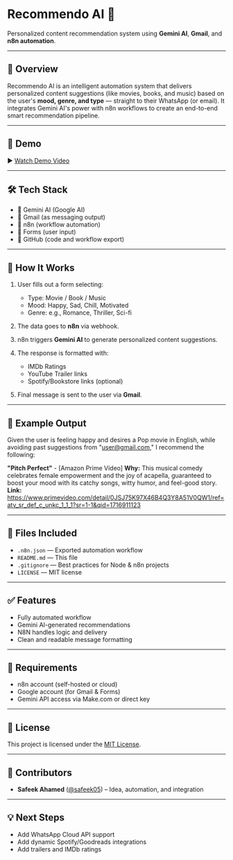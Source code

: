 # Recommendo AI 🎯

Personalized content recommendation system using **Gemini AI**, **Gmail**, and **n8n automation**.

---

## 🚀 Overview

Recommendo AI is an intelligent automation system that delivers personalized content suggestions (like movies, books, and music) based on the user's **mood, genre, and type** — straight to their WhatsApp (or email). It integrates Gemini AI's power with n8n workflows to create an end-to-end smart recommendation pipeline.

---

## 📸 Demo

▶️ [Watch Demo Video](YOUR_VIDEO_LINK_HERE)

---

## 🛠️ Tech Stack

- 🧠 Gemini AI (Google AI)
- 📧 Gmail (as messaging output)
- 🧩 n8n (workflow automation)
- 📝 Forms (user input)
- 🧰 GitHub (code and workflow export)

---

## 🔁 How It Works

1. User fills out a form selecting:
   - Type: Movie / Book / Music
   - Mood: Happy, Sad, Chill, Motivated
   - Genre: e.g., Romance, Thriller, Sci-fi

2. The data goes to **n8n** via webhook.

3. n8n triggers **Gemini AI** to generate personalized content suggestions.

4. The response is formatted with:
   - IMDb Ratings
   - YouTube Trailer links
   - Spotify/Bookstore links (optional)

5. Final message is sent to the user via **Gmail**.

---

## 🧪 Example Output

Given the user is feeling happy and desires a Pop movie in English,
while avoiding past suggestions from "user@gmail.com," I
recommend the following:

**"Pitch Perfect"** - [Amazon Prime Video]
**Why:** This musical comedy celebrates female empowerment and the joy
of acapella, guaranteed to boost your mood with its catchy songs,
witty humor, and feel-good story.
**Link:** https://www.primevideo.com/detail/0JSJ75K97X46B4Q3Y8A51V0QW1/ref=atv_sr_def_c_unkc_1_1_1?sr=1-1&qid=1716911123


---

## 📂 Files Included

- `.n8n.json` — Exported automation workflow
- `README.md` — This file
- `.gitignore` — Best practices for Node & n8n projects
- `LICENSE` — MIT license

---

## ✅ Features

- Fully automated workflow
- Gemini AI-generated recommendations
- N8N handles logic and delivery
- Clean and readable message formatting

---

## 📌 Requirements

- n8n account (self-hosted or cloud)
- Google account (for Gmail & Forms)
- Gemini API access via Make.com or direct key

---

## 📜 License

This project is licensed under the [MIT License](LICENSE).

---

## 🙌 Contributors

- **Safeek Ahamed** ([@safeek05](https://github.com/safeek05)) – Idea, automation, and integration

---

## 💡 Next Steps

- Add WhatsApp Cloud API support
- Add dynamic Spotify/Goodreads integrations
- Add trailers and IMDb ratings 


